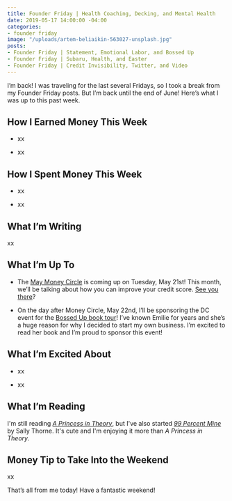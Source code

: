 ```yaml
---
title: Founder Friday | Health Coaching, Decking, and Mental Health
date: 2019-05-17 14:00:00 -04:00
categories:
- founder friday
image: "/uploads/artem-beliaikin-563027-unsplash.jpg"
posts:
- Founder Friday | Statement, Emotional Labor, and Bossed Up
- Founder Friday | Subaru, Health, and Easter
- Founder Friday | Credit Invisibility, Twitter, and Video
---
```


I’m back! I was traveling for the last several Fridays, so I took a break from my Founder Friday posts. But I’m back until the end of June! Here’s what I was up to this past week.

## How I Earned Money This Week

* xx

* xx

## How I Spent Money This Week

* xx

* xx

## What I’m Writing

xx

## What I’m Up To

* The [May Money Circle](https://www.eventbrite.com/e/money-circle-how-to-improve-your-credit-score-tickets-60438017738) is coming up on Tuesday, May 21st! This month, we’ll be talking about how you can improve your credit score. [See you there](https://www.eventbrite.com/e/money-circle-how-to-improve-your-credit-score-tickets-60438017738)?

* On the day after Money Circle, May 22nd, I’ll be sponsoring the DC event for the [Bossed Up book tour](https://www.facebook.com/events/407079006790252/)! I’ve known Emilie for years and she’s a huge reason for why I decided to start my own business. I’m excited to read her book and I’m proud to sponsor this event!

## What I’m Excited About

* xx

* xx

## What I’m Reading

I'm still reading *[A Princess in Theory](https://www.goodreads.com/book/show/35271238-a-princess-in-theory)*, but I've also started *[99 Percent Mine](https://www.goodreads.com/book/show/36300625-99-percent-mine)* by Sally Thorne. It's cute and I'm enjoying it more than *A Princess in Theory*.

## Money Tip to Take Into the Weekend

xx

That’s all from me today! Have a fantastic weekend!